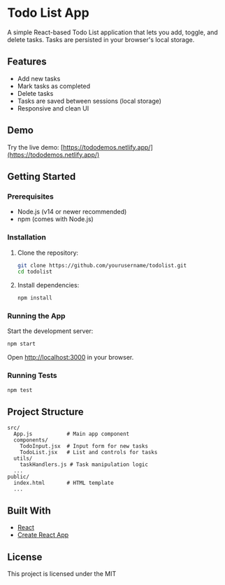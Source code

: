 # Todo List App

A simple React-based Todo List application that lets you add, toggle, and delete tasks. Tasks are persisted in your browser's local storage.

## Features

- Add new tasks
- Mark tasks as completed
- Delete tasks
- Tasks are saved between sessions (local storage)
- Responsive and clean UI

## Demo

Try the live demo: [https://tododemos.netlify.app/](https://tododemos.netlify.app/)

## Getting Started

### Prerequisites

- Node.js (v14 or newer recommended)
- npm (comes with Node.js)

### Installation

1. Clone the repository:
   ```sh
   git clone https://github.com/yourusername/todolist.git
   cd todolist
   ```
2. Install dependencies:
   ```sh
   npm install
   ```

### Running the App

Start the development server:
```sh
npm start
```
Open [http://localhost:3000](http://localhost:3000) in your browser.

### Running Tests

```sh
npm test
```

## Project Structure

```
src/
  App.js           # Main app component
  components/
    TodoInput.jsx  # Input form for new tasks
    TodoList.jsx   # List and controls for tasks
  utils/
    taskHandlers.js # Task manipulation logic
  ...
public/
  index.html       # HTML template
  ...
```

## Built With

- [React](https://react.dev/)
- [Create React App](https://create-react-app.dev/)

## License

This project is licensed under the MIT
